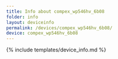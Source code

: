 ```yaml
---
title: Info about compex_wp546hv_6b08
folder: info
layout: deviceinfo
permalink: /devices/compex_wp546hv_6b08/
device: compex_wp546hv_6b08
---
```

{% include templates/device_info.md %}
